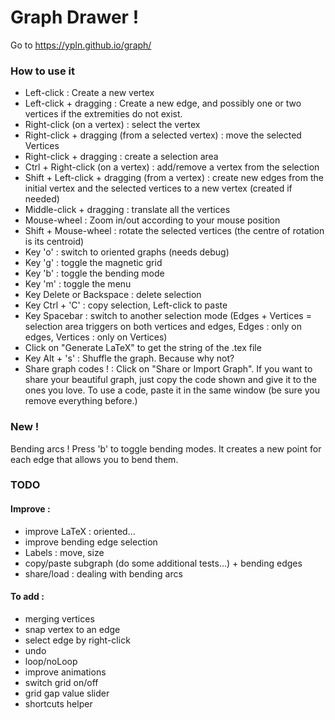 # Graph Drawer !

 Go to <https://ypln.github.io/graph/>

### How to use it

-   Left-click : Create a new vertex
-   Left-click + dragging : Create a new edge, and possibly one or two vertices if the extremities do not exist.
-   Right-click (on a vertex) : select the vertex
-   Right-click + dragging (from a selected vertex) : move the selected Vertices
-   Right-click + dragging : create a selection area
-   Ctrl + Right-click (on a vertex) : add/remove a vertex from the selection
-   Shift + Left-click + dragging (from a vertex) : create new edges from the initial vertex and the selected vertices to a new vertex (created if needed)
-   Middle-click + dragging : translate all the vertices
-   Mouse-wheel : Zoom in/out according to your mouse position
-   Shift + Mouse-wheel : rotate the selected vertices (the centre of rotation is its centroid)
-   Key 'o' : switch to oriented graphs (needs debug)
-   Key 'g' : toggle the magnetic grid
-   Key 'b' : toggle the bending mode
-   Key 'm' : toggle the menu
-   Key Delete or Backspace : delete selection
-   Key Ctrl + 'C' : copy selection, Left-click to paste
-   Key Spacebar : switch to another selection mode (Edges + Vertices = selection area triggers on both vertices and edges, Edges : only on edges, Vertices : only on Vertices)
-   Click on "Generate LaTeX" to get the string of the .tex file
-   Key Alt + 's' : Shuffle the graph. Because why not?
-   Share graph codes ! : Click on "Share or Import Graph". If you want to share your beautiful graph, just copy the code shown and give it to the ones you love. To use a code, paste it in the same window (be sure you remove everything before.)

### New !

Bending arcs ! Press 'b' to toggle bending modes. It creates a new point for each edge that allows you to bend them.

### TODO

#### Improve :

-   improve LaTeX : oriented...
-   improve bending edge selection
-   Labels : move, size
-   copy/paste subgraph (do some additional tests...) + bending edges
-   share/load : dealing with bending arcs

#### To add :

-   merging vertices
-   snap vertex to an edge
-   select edge by right-click
-   undo
-   loop/noLoop
-   improve animations
-   switch grid on/off
-   grid gap value slider
-   shortcuts helper
